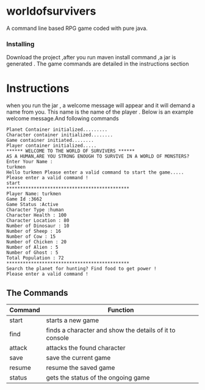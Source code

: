 # worldofsurvivers

A command line based RPG game coded with pure java.

### Installing
Download the project ,after you  run maven install command ,a jar is generated .
The game commands are detailed in the instructions section



#  Instructions
when you run the jar , a welcome message will appear and it will  demand a name from you. This name is the name of the player . Below is an example welcome message.And following commands 
```
Planet Container initialized.........
Character container initialized........
Game container initiated........
Player container initialized.....
****** WELCOME TO THE WORLD OF SURVIVERS ******
AS A HUMAN,ARE YOU STRONG ENOUGH TO SURVIVE IN A WORLD OF MONSTERS?
Enter Your Name :
turkmen
Hello turkmen Please enter a valid command to start the game.....
Please enter a valid command !
start
*********************************************
Player Name: turkmen
Game Id :3662
Game Status :Active
Character Type :human
Character Health : 100
Character Location : 80
Number of Dinosaur : 10
Number of Sheep : 16
Number of Cow : 15
Number of Chicken : 20
Number of Alien : 5
Number of Ghost : 5
Total Population : 72
*********************************************
Search the planet for hunting? Find food to get power !
Please enter a valid command !
```
## The Commands 
| Command        | Function          										                 
| ------------- | ----------------------------------------------------------------------  
| start           | starts a new game               
| find           | finds a character  and show the details of it to console                    
| attack           | attacks the found character               
| save           | save the current game               
| resume          | resume the saved game        
| status          | gets the status of the ongoing game   
                                           

